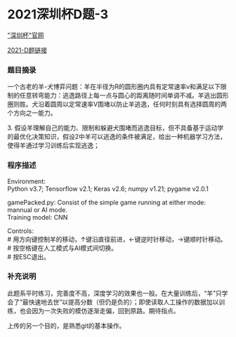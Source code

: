 # 2021深圳杯D题-3
<div>
  <p><a href='http://www.m2ct.org/'>"深圳杯"官网</a></p>
  <p><a href='https://blog.csdn.net/happycodee/article/details/119752470'>2021-D题链接</a></p>
</div>
<h3>题目摘录</h3>
<p>一个古老的羊-犬博弈问题：羊在半径为R的圆形圈内具有定常速率v和满足以下限制的任意转弯能力：逃逸路径上每一点与圆心的距离随时间单调不减。羊逃出圆形圈则胜。犬沿着圆周以定常速率V围堵以防止羊逃逸，任何时刻具有选择圆周的两个方向之一能力。</p>
<p>3. 假设羊理解自己的能力、限制和躲避犬围堵而逃逸目标，但不具备基于运动学的最优化决策知识，假设2中羊可以逃逸的条件被满足，给出一种机器学习方法，使得羊通过学习训练后实现逃逸；</p>
<h3>程序描述</h3>
<div>
  <p>Environment:<br>
  Python v3.7; Tensorflow v2.1; Keras v2.6; numpy v1.21; pygame v2.0.1</p>
<p>gamePacked.py: Consist of the simple game running at either mode: mannual or AI mode. <br>
  Training model: CNN</p>
<p>Controls: <br>
# 用方向键控制羊的移动，↑键沿直径前进，←键逆时针移动，→键顺时针移动。<br>
# 按空格键在人工模式与AI模式间切换。<br>
# 按ESC退出。</p>
<h3>补充说明</h3>
  <p>此题系平时练习，完善度不高，深度学习的效果也一般。在大量训练后，“羊”只学会了“最快速地去世”以提高分数（但仍是负的）；即使读取人工操作的数据加以训练，也会因为一次失败的模仿逐渐走偏，回到原路。期待指点。</p>
  <p>上传的另一个目的，是熟悉git的基本操作。</p>

